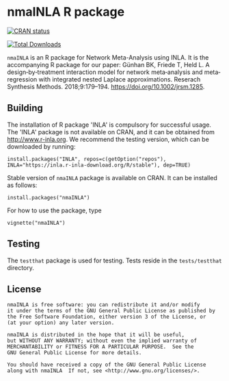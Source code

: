 nmaINLA R package
===============
[![CRAN status](http://www.r-pkg.org/badges/version/nmaINLA)](https://cran.r-project.org/package=nmaINLA)

[![Total Downloads](http://cranlogs.r-pkg.org/badges/grand-total/nmaINLA)](http://cranlogs.r-pkg.org/badges/grand-total/nmaINLA)


`nmaINLA` is an R package for Network Meta-Analysis using INLA. It is the accompanying R package for our paper: Günhan BK, Friede T, Held L. A design‐by‐treatment interaction model for network meta‐analysis and meta‐regression with integrated nested Laplace approximations. Reserach Synthesis Methods. 2018;9:179–194. https://doi.org/10.1002/jrsm.1285.


Building
--------
The installation of R package 'INLA' is compulsory for successful usage. The 'INLA' package is not available on CRAN, and it can be obtained from <http://www.r-inla.org>. We recommend the testing version, which can be downloaded by running:

```{r, echo=TRUE, eval=FALSE}
install.packages("INLA", repos=c(getOption("repos"), INLA="https://inla.r-inla-download.org/R/stable"), dep=TRUE)
```


Stable version of `nmaINLA` package is available on CRAN. It can be installed as follows:

```{r, echo=TRUE, eval=FALSE}
install.packages("nmaINLA")
```

For how to use the package, type

```{r, echo=TRUE, eval=FALSE}
vignette("nmaINLA")
```


Testing
-------

The `testthat` package is used for testing. Tests reside in the
`tests/testthat` directory. 


License
-------

    nmaINLA is free software: you can redistribute it and/or modify
    it under the terms of the GNU General Public License as published by
    the Free Software Foundation, either version 3 of the License, or
    (at your option) any later version.

    nmaINLA is distributed in the hope that it will be useful,
    but WITHOUT ANY WARRANTY; without even the implied warranty of
    MERCHANTABILITY or FITNESS FOR A PARTICULAR PURPOSE.  See the
    GNU General Public License for more details.

    You should have received a copy of the GNU General Public License
    along with nmaINLA  If not, see <http://www.gnu.org/licenses/>.

